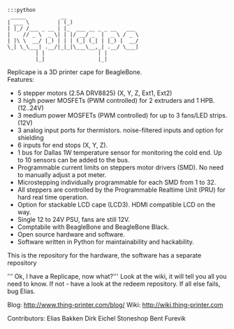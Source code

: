     :::python
     _____           __
    | ___ \         | (_)
    | |_/ /___ _ __ | |_  ___ __ _ _ __   ___
    |    // _ \  _ \| | |/ __/ _  |  _ \ / _ \
    | |\ \  __/ |_) | | | (_| (_| | |_) |  __/
    \_| \_\___| .__/|_|_|\___\__,_| .__/ \___|
             | |                 | |
             |_|                 |_|

Replicape is a 3D printer cape for BeagleBone.  
Features:  
-   5 stepper motors (2.5A DRV8825) (X, Y, Z, Ext1, Ext2)  
-   3 high power MOSFETs (PWM controlled) for 2 extruders and 1 HPB.  (12..24V)  
-   3 medium power MOSFETs (PWM controlled) for up to 3 fans/LED strips.  (12V)  
-   3 analog input ports for thermistors. noise-filtered inputs and option for shielding  
-   6 inputs for end stops (X, Y, Z).  
-   1 bus for Dallas 1W temperature sensor for monitoring the cold end. Up to 10 sensors can be added to the bus.  
-   Programmable current limits on steppers motor drivers (SMD). No need to manually adjust a pot meter.  
-   Microstepping individually programmable for each SMD from 1 to 32.  
-   All steppers are controlled by the Programmable Realtime Unit (PRU) for hard real time operation.  
-   Option for stackable LCD cape (LCD3). HDMI compatible LCD on the way.  
-   Single 12 to 24V PSU, fans are still 12V.  
-   Comptabile with BeagleBone and BeagleBone Black.  
-   Open source hardware and software.  
-   Software written in Python for maintainability and hackability.  
  
This is the repository for the hardware, the software has a separate repository

''' Ok, I have a Replicape, now what?'''
Look at the wiki, it will tell you all you need to know. If not - 
have a look at the redeem repository. If all else fails, bug Elias. 

Blog: http://www.thing-printer.com/blog/
Wiki: http://wiki.thing-printer.com


Contributors: 
Elias Bakken
Dirk Eichel
Stoneshop
Bent Furevik

